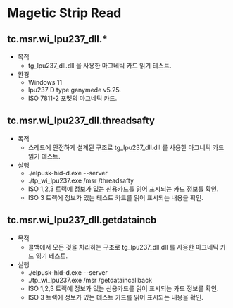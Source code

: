 # Magetic Strip Read

## tc.msr.wi_lpu237_dll.*
+ 목적
  - tg_lpu237_dll.dll 을 사용한 마그네틱 카드 읽기 테스트.
+ 환경
  - Windows 11
  - lpu237 D type ganymede v5.25.
  - ISO 7811-2 포멧의 마그네틱 카드.

## tc.msr.wi_lpu237_dll.threadsafty
+ 목적
  - 스레드에 안전하게 설계된 구조로 tg_lpu237_dll.dll 를 사용한 마그네틱 카드 읽기 테스트.
+ 실행
  - ./elpusk-hid-d.exe --server
  - ./tp_wi_lpu237.exe /msr /threadsafty
  - ISO 1,2,3 트랙에 정보가 있는 신용카드를 읽어 표시되는 카드 정보를 확인.
  - ISO 3 트랙에 정보가 있는 테스트 카드를 읽어 표시되는 내용을 확인.

## tc.msr.wi_lpu237_dll.getdataincb
+ 목적
  - 콜백에서 모든 것을 처리하는 구조로 tg_lpu237_dll.dll 를 사용한 마그네틱 카드 읽기 테스트.
+ 실행
  - ./elpusk-hid-d.exe --server
  - ./tp_wi_lpu237.exe /msr /getdataincallback
  - ISO 1,2,3 트랙에 정보가 있는 신용카드를 읽어 표시되는 카드 정보를 확인.
  - ISO 3 트랙에 정보가 있는 테스트 카드를 읽어 표시되는 내용을 확인.

